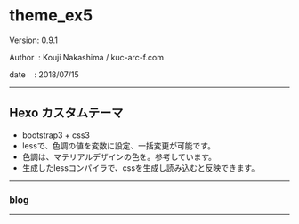 ﻿# theme_ex5

 Version: 0.9.1

 Author  : Kouji Nakashima / kuc-arc-f.com

 date    : 2018/07/15

***

## Hexo カスタムテーマ

* bootstrap3 + css3
* lessで、色調の値を変数に設定、一括変更が可能です。
* 色調は、マテリアルデザインの色を。参考しています。
* 生成したlessコンパイラで、cssを生成し読み込むと反映できます。



---
### blog

---

